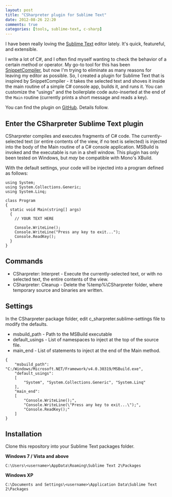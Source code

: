 ```yaml
---
layout: post
title: "CSharpreter plugin for Sublime Text"
date: 2012-08-26 22:20
comments: true
categories: [tools, sublime-text, c-sharp]
---
```


I have been really loving the [Sublime Text](http://www.sublimetext.com/) editor lately. It's quick, featureful, and extensible.

I write a lot of C#, and I often find myself wanting to check the behavior of a certain method or operator. My go-to tool for this has been [SnippetCompiler](http://www.sliver.com/dotnet/SnippetCompiler/), but now I'm trying to eliminate as many reasons for leaving my editor as possible. So, I created a plugin for Sublime Text that is inspired by SnippetCompiler - it takes the selected text and shoves it inside the main routine of a simple C# console app, builds it, and runs it. You can customize the "usings" and the boilerplate code auto-inserted at the end of the `Main` routine (currently prints a short message and reads a key).

You can find the plugin on [GitHub](https://github.com/ajryan/CSharpreter). Details follow.

## Enter the CSharpreter Sublime Text plugin

CSharpreter compiles and executes fragments of C# code. The currently-selected text (or entire contents of the view, if no text is selected) is injected into the body of the Main routine of a C# console application. MSBuild is invoked and the executable is run in a shell window. This plugin has only been tested on Windows, but *may* be compatible with Mono's XBuild.

With the default settings, your code will be injected into a program defined as follows:

```
using System;
using System.Collections.Generic;
using System.Linq;

class Program
{ 
  static void Main(string[] args)
  {
    // YOUR TEXT HERE
    
    Console.WriteLine();
    Console.WriteLine("Press any key to exit...");
    Console.ReadKey();
  }
}
```

## Commands

* CSharpreter: Interpret - Execute the currently-selected text, or with no selected text, the entire contents of the view.
* CSharpreter: Cleanup - Delete the %temp%\CSharpreter folder, where temporary source and binaries are written.

## Settings

In the CSharpreter package folder, edit c_sharpreter.sublime-settings file to modify the defaults.

* msbuild_path - Path to the MSBuild executable
* default_usings - List of namespaces to inject at the top of the source file.
* main_end - List of statements to inject at the end of the Main method.

```
{
	"msbuild_path": "C:/Windows/Microsoft.NET/Framework/v4.0.30319/MSBuild.exe",
	"default_usings":
	[
		"System", "System.Collections.Generic", "System.Linq"
	],
	"main_end":
	[
		"Console.WriteLine();",
		"Console.WriteLine(\"Press any key to exit...\");",
		"Console.ReadKey();"
	]
}
```

## Installation

Clone this repository into your Sublime Text packages folder.

**Windows 7 / Vista and above**

    C:\Users\<username>\AppData\Roaming\Sublime Text 2\Packages

**Windows XP**

    C:\Documents and Settings\<username>\Application Data\Sublime Text 2\Packages
